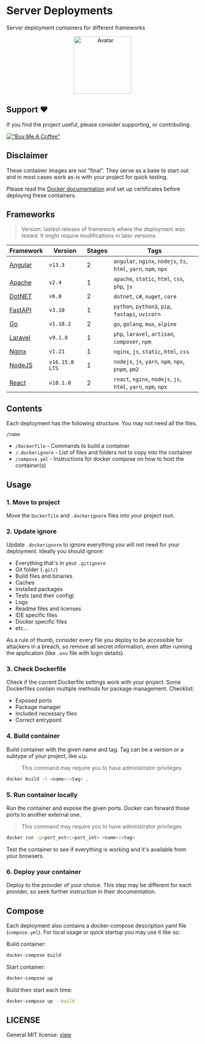 # Server Deployments

Server deployment containers for different frameworks

<div align="center">
  <a href="https://github.com/dubniczky/Server-Deployments">
    <img src="https://media.githubusercontent.com/media/dubniczky/Server-Deployments/main/.assets/logo.png" alt="Avatar" width="150" height="150"/>
  </a>
</div>

## Support ❤️

If you find the project useful, please consider supporting, or contributing.

[!["Buy Me A Coffee"](https://www.buymeacoffee.com/assets/img/custom_images/orange_img.png)](https://www.buymeacoffee.com/dubniczky)

## Disclaimer

These container images are not "final". They serve as a base to start out and in most cases work as-is with your project for quick testing.

Please read the [Docker documentation](https://docs.docker.com/) and set up certificates before deploying these containers.

## Frameworks

> Version: lastest release of framework where the deployment was tested. It might require modifications in later versions.

|Framework|Version|Stages|Tags|
|---|---|---|---|
|[Angular](/angular)|`v13.3`|2|`angular`, `nginx`, `nodejs`, `ts`, `html`, `yarn`, `npm`, `npx`|
|[Apache](/apache)|`v2.4`|1|`apache`, `static`, `html`, `css`, `php`, `js`|
|[DotNET](/dotnet)|`v6.0`|2|`dotnet`, `c#`, `nuget`, `core`|
|[FastAPI](/fastapi)|`v3.10`|1|`python`, `python3`, `pip`, `fastapi`, `uvicorn`|
|[Go](/go)|`v1.18.2`|2|`go`, `golang`, `mux`, `alpine`|
|[Laravel](/laravel)|`v9.1.8`|1|`php`, `laravel`, `artisan`, `composer`, `npm`|
|[Nginx](/nginx)|`v1.21`|1|`nginx`, `js`, `static`, `html`, `css`|
|[NodeJS](/nodejs)|`v16.15.0 LTS`|1|`nodejs`, `js`, `yarn`, `npm`, `npx`, `pnpm`, `pm2`|
|[React](/react)|`v18.1.0`|2|`react`, `nginx`, `nodejs`, `js`, `html`, `yarn`, `npm`, `npx`|

## Contents

Each deployment has the following structure. You may not need all the files.

`/name`

- `/Dockerfile` - Commands to build a container
- `/.dockerignore` - List of files and folders not to copy into the container
- `/compose.yml` - Instructions for docker compose on how to host the container(s)

## Usage

### 1. Move to project

Move the `Dockerfile` and `.dockerignore` files into your project root.

### 2. Update ignore

Update `.dockerignore` to ignore everything you will not need for your deployment. Ideally you should ignore:

- Everything that's in your `.gitignore`
- Git folder (`.git/`)
- Build files and binaries
- Caches
- Installed packages
- Tests (and their config)
- Logs
- Readme files and licenses
- IDE specific files
- Docker specific files
- etc...

As a rule of thumb, consider every file you deploy to be accessible for attackers in a breach, so remove all secret information, even after running the application (like `.env` file with login details).

### 3. Check Dockerfile

Check if the current Dockerfile settings work with your project. Some Dockerfiles contain multiple methods for package management. Checklist:

- Exposed ports
- Package manager
- Included necessary files
- Correct entrypoint

### 4. Build container

Build container with the given name and tag. Tag can be a version or a subtype of your project, like `wip`.

> This command may require you to have administrator privileges

```bash
docker build -t <name>:<tag> .
```

### 5. Run container locally

Run the container and expose the given ports. Docker can forward those ports to another external one.

> This command may require you to have administrator privileges

```bash
docker run -p<port_ext>:<port_int> <name>:<tag>
```

Test the container to see if everything is working and it's available from your browsers.

### 6. Deploy your container

Deploy to the provider of your choice. This step may be different for each provider, so seek further instruction in their documentation.

## Compose

Each deployment also contains a docker-compose description yaml file (`compose.yml`). For local usage or quick startup you may use it like so:

Build container:

```bash
docker-compose build
```

Start container:

```bash
docker-compose up
```

Build then start each time:

```bash
docker-compose up --build
```

## LICENSE

General MIT license: [view](/LICENSe)
